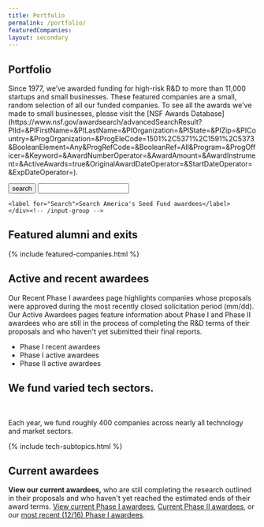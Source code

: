 ```yaml
---
title: Portfolio
permalink: /portfolio/
featuredCompanies:
layout: secondary
---
```

<section class="section-header">
<div class="usa-section usa-content usa-grid" markdown="1">

# Portfolio
<p class="text-medium" markdown="1">Since 1977, we’ve awarded funding for high-risk R&D to more than 11,000 startups and small businesses. These featured companies are a small, random selection of all our funded companies. To see all the awards we've made to small businesses, please visit the [NSF Awards Database](https://www.nsf.gov/awardsearch/advancedSearchResult?PIId=&PIFirstName=&PILastName=&PIOrganization=&PIState=&PIZip=&PICountry=&ProgOrganization=&ProgEleCode=1501%2C5371%2C1591%2C5373&BooleanElement=Any&ProgRefCode=&BooleanRef=All&Program=&ProgOfficer=&Keyword=&AwardNumberOperator=&AwardAmount=&AwardInstrument=&ActiveAwards=true&OriginalAwardDateOperator=&StartDateOperator=&ExpDateOperator=).</p>

<!-- start search -->
<div class="pad-vtop-10 pad-vbottom-80">
  <form id='search' name="searchForm" method="get" accept-charset="UTF-8" action="https://search.nsf.gov/search">
    <div class="input-group-sm" id="searchbar">
      <span class="input-group-btn">
        <button class="btn btn-default" type="submit" name="search"><span class="sr-only">search</span><i class="fa fa-search fa-flip-horizontal" aria-hidden="true"></i></button>
      </span>
        <input type="text" class="form-control usagov-search-autocomplete ui-autocomplete-input" autocomplete="off" role="textbox" aria-autocomplete="list" aria-haspopup="true" id="QueryText" placeholder="" name="query" title="search">
        <input id="affiliate" name="affiliate" type="hidden" value="nsf" />

    <label for="Search">Search America's Seed Fund awardees</label>
    </div><!-- /input-group -->
  </form>
</div>
<!-- end search -->

</div>
</section>
<section class="usa-section usa-content usa-grid usa-section-tight-top" markdown="1">
<h2 class="subhead text-small">Featured alumni and exits</h2>
{% include featured-companies.html %}
</section>
<section class="usa-section usa-content usa-grid usa-section-tight-top" markdown="1">
<h2 class="subhead text-small">Active and recent awardees</h2>
Our Recent Phase I awardees page highlights companies whose proposals were approved during the most recently closed solicitation period (mm/dd). Our Active Awardees pages feature information about Phase I and Phase II awardees who are still in the process of completing the R&D terms of their proposals and who haven't yet submitted their final reports.

- Phase I recent awardees
- Phase I active awardees
- Phase II active awardees 
</section>
<section class="usa-section usa-content usa-grid usa-section-tight-top">
<h2 class="text-large">We fund varied tech sectors.</h2>

 <p class="text-medium">Each year, we fund roughly 400 companies across nearly all technology and market sectors.</p>

{% include tech-subtopics.html %}
</section>

 <section class="usa-section usa-content usa-grid usa-section-tight-top" markdown="1">
 <h2 class="subhead text-small">Current awardees</h2>

**View our current awardees,** who are still completing the research outlined in their proposals and who haven't yet reached the estimated ends of their award terms. [View current Phase I awardees](), [Current Phase II awardees](), or our [most recent (12/16) Phase I awardees]().

<!--
## Awardees pages

Our current awardees pages feature information about Phase I and Phase II awardees who are actively using their funding. Recent awardees pages highlight companies that received funding during the previous solicitation period.

### Current awardees / Phase I

Phase 1 funding (up to $225,000 over 6-12 months) covers R&D, including exploration of product-market fit, prototyping, and planning to scale your technology.

### Current awardees / Phase II

Phase II funding (up to an additional $750,000 over two years) helps you continue the research you started in Phase I.

### Recent awardees
Recent awardees received funding during the last solicitation period, which closed in (December 2016). These awards were announced in (February 2016). -->

</section>
